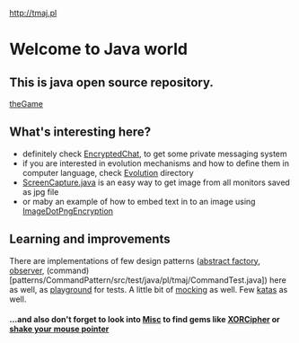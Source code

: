 http://tmaj.pl

# Welcome to Java world

## This is java open source repository.
[theGame](//github.com/tmaj87/theGame)

## What's interesting here?
- definitely check [EncryptedChat](EncryptedChat/src/main/java/it/justDo/chat/), to get some private messaging system
- if you are interested in evolution mechanisms and how to define them in computer language, check [Evolution](Evolution/src/main/java/it/justDo/evolution/) directory
- [ScreenCapture.java](ScreenCapture/ScreenCapture.java) is an easy way to get image from all monitors saved as jpg file 
- or maby an example of how to embed text in to an image using [ImageDotPngEncryption](ImageEncryption/main/java/pl/tmaj/)

## Learning and improvements

There are implementations of few design patterns ([abstract factory](patterns/AbstractFactory/src/test/java/pl/tmaj/AbstractFactoryTest.java), [observer](patterns/ObserverPattern/src/main/java/pl/tmaj/GrabStocks.java), (command)[patterns/CommandPattern/src/test/java/pl/tmaj/CommandTest.java]) here as well, as [playground](UnitTests/src/test/java/MainTest.java) for tests. A little bit of [mocking](UnitTests/src/test/java/MessageTest.java) as well. Few [katas](kata/) as well.

#### ...and also don't forget to look into [Misc](Misc) to find gems like [XORCipher](Misc/XORCipher.java) or [shake your mouse pointer](Misc/AutoIt.java)
